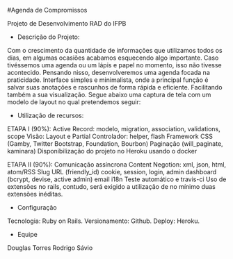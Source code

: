 #Agenda de Compromissos

Projeto de Desenvolvimento RAD do IFPB

* Descrição do Projeto:

Com o crescimento da quantidade de informações que utilizamos todos os dias,
em algumas ocasiões acabamos esquecendo algo importante. Caso tivéssemos uma agenda ou um
lápis e papel no momento, isso não tivesse acontecido. Pensando nisso, desenvolveremos uma
agenda focada na praticidade. Interface simples e minimalista, onde a principal função é salvar suas
anotações e rascunhos de forma rápida e eficiente. Facilitando também a sua visualização. Segue
abaixo uma captura de tela com um modelo de layout no qual pretendemos seguir:

* Utilização de recursos:

ETAPA I (90%):
Active Record: modelo, migration, association, validations, scope
Visão: Layout e Partial
Controlador: helper, flash
Framework CSS (Gamby, Twitter Bootstrap, Foundation, Bourbon)
Paginação (will_paginate, kaminara)
Disponibilização do projeto no Heroku usando o docker

ETAPA II (90%):
Comunicação assíncrona
Content Negotion: xml, json, html, atom/RSS
Slug URL (friendly_id)
cookie, session, login, admin dashboard (bcrypt, devise, active admin)
email
i18n
Teste automático e travis-ci
Uso de extensões no rails, contudo, será exigido a utilização de no mínimo duas extensões inéditas.

* Configuração

Tecnologia: Ruby on Rails. 
Versionamento: Github. Deploy: Heroku.

* Equipe

Douglas Torres
Rodrigo Sávio